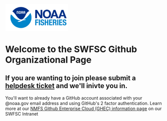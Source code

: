 <img src="https://github.com/SWFSC/.github/blob/0a09ab0a9c347e2ebe612d7f5a457b6d8bafa663/profile/noaa_fisheries_logoh.png" width="200">
<h1>Welcome to the SWFSC Github Organizational Page</h1>
<h2>If you are wanting to join please submit a <a href="https://swfsc.noaa.gov/helpdesk" target="_blank">helpdesk ticket</a> and we'll inivte you in.</h2>
You'll want to already have a GitHub account associated with your @noaa.gov email address and using GitHub's 2 factor authentication.
Learn more at our <a href="https://sites.google.com/noaa.gov/inside-swfsc/home/technology/github" target="_blank">NMFS Github Enterprise Cloud (GHEC) information page</a> on our SWFSC Intranet
